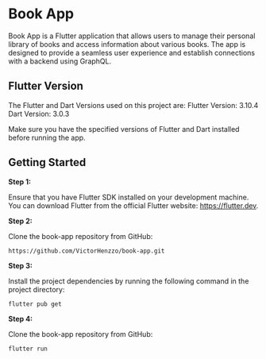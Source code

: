 # Book App

Book App is a Flutter application that allows users to manage their personal library of books and access information about various books. The app is designed to provide a seamless user experience and establish connections with a backend using GraphQL.

## Flutter Version

The Flutter and Dart Versions used on this project are:
Flutter Version: 3.10.4
Dart Version: 3.0.3

Make sure you have the specified versions of Flutter and Dart installed before running the app.

## Getting Started

**Step 1:**

Ensure that you have Flutter SDK installed on your development machine. You can download Flutter from the official Flutter website: https://flutter.dev.

**Step 2:**

Clone the book-app repository from GitHub:

```
https://github.com/VictorHenzzo/book-app.git
```

**Step 3:**

Install the project dependencies by running the following command in the project directory:

```
flutter pub get 
```

**Step 4:**

Clone the book-app repository from GitHub:

```
flutter run
```